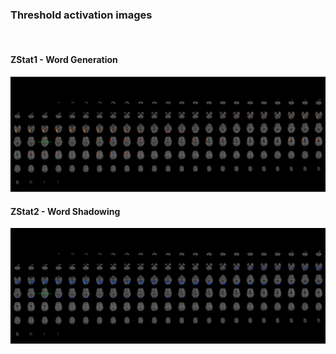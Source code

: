 ### Threshold activation images
<br/>

#### ZStat1 - Word Generation
<img src="./images/MI_lightview_wholeZ1.png" alt="Zstat1 - Word Generation">

<br/>

#### ZStat2 - Word Shadowing
<img src="./images/MI_lightview_wholeZ2.png" alt="Zstat2 - Word Shadowing">